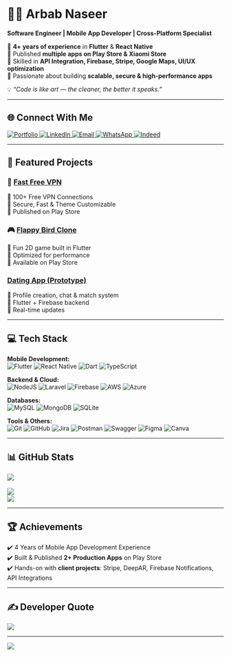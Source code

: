 # 👨‍💻 Arbab Naseer  
**Software Engineer | Mobile App Developer | Cross-Platform Specialist**  

🔹 **4+ years of experience** in **Flutter** & **React Native**  
🔹 Published **multiple apps on Play Store & Xiaomi Store**  
🔹 Skilled in **API Integration, Firebase, Stripe, Google Maps, UI/UX optimization**  
🔹 Passionate about building **scalable, secure & high-performance apps**  

💡 *“Code is like art — the cleaner, the better it speaks.”*  

---

## 🌐 Connect With Me  

<a href="https://arbabnaseer.netlify.app/" target="_blank">
  <img src="https://img.shields.io/badge/🌎 Portfolio-black?style=for-the-badge&logo=firefox&logoColor=%23FF7139" alt="Portfolio"/>
</a>
<a href="https://www.linkedin.com/in/arbab-naseer-395813204/" target="_blank">
  <img src="https://img.shields.io/badge/LinkedIn-blue?style=for-the-badge&logo=linkedin&logoColor=white" alt="LinkedIn"/>
</a>
<a href="mailto:arbabnaseer.dev@gmail.com" target="_blank">
  <img src="https://img.shields.io/badge/Gmail-red?style=for-the-badge&logo=gmail&logoColor=white" alt="Email"/>
</a>
<a href="https://wa.me/+923037671235" target="_blank">
  <img src="https://img.shields.io/badge/WhatsApp-green?style=for-the-badge&logo=whatsapp&logoColor=white" alt="WhatsApp"/>
</a>
<a href="https://profile.indeed.com/p/arbabn-kjssymt" target="_blank">
  <img src="https://img.shields.io/badge/Indeed-blue?style=for-the-badge&logo=indeed&logoColor=white" alt="Indeed"/>
</a>

---

## 🚀 Featured Projects  

### 📱 [Fast Free VPN](https://play.google.com/store)  
🔹 100+ Free VPN Connections  
🔹 Secure, Fast & Theme Customizable  
🔹 Published on Play Store  

### 🎮 [Flappy Bird Clone](https://play.google.com/store)  
🔹 Fun 2D game built in Flutter  
🔹 Optimized for performance  
🔹 Available on Play Store  

###  [Dating App (Prototype)](https://github.com/ArbabNaseer82)  
🔹 Profile creation, chat & match system  
🔹 Flutter + Firebase backend  
🔹 Real-time updates  

---

## 💻 Tech Stack  

**Mobile Development:**  
![Flutter](https://img.shields.io/badge/Flutter-%2302569B.svg?style=for-the-badge&logo=Flutter&logoColor=white) 
![React Native](https://img.shields.io/badge/React_Native-%2320232a.svg?style=for-the-badge&logo=react&logoColor=%2361DAFB) 
![Dart](https://img.shields.io/badge/dart-%230175C2.svg?style=for-the-badge&logo=dart&logoColor=white) 
![TypeScript](https://img.shields.io/badge/typescript-%23007ACC.svg?style=for-the-badge&logo=typescript&logoColor=white)  

**Backend & Cloud:**  
![NodeJS](https://img.shields.io/badge/node.js-6DA55F?style=for-the-badge&logo=node.js&logoColor=white) 
![Laravel](https://img.shields.io/badge/laravel-%23FF2D20.svg?style=for-the-badge&logo=laravel&logoColor=white) 
![Firebase](https://img.shields.io/badge/firebase-%23039BE5.svg?style=for-the-badge&logo=firebase) 
![AWS](https://img.shields.io/badge/AWS-%23FF9900.svg?style=for-the-badge&logo=amazon-aws&logoColor=white) 
![Azure](https://img.shields.io/badge/azure-%230072C6.svg?style=for-the-badge&logo=microsoftazure&logoColor=white)  

**Databases:**  
![MySQL](https://img.shields.io/badge/mysql-4479A1.svg?style=for-the-badge&logo=mysql&logoColor=white) 
![MongoDB](https://img.shields.io/badge/MongoDB-%234ea94b.svg?style=for-the-badge&logo=mongodb&logoColor=white) 
![SQLite](https://img.shields.io/badge/sqlite-%2307405e.svg?style=for-the-badge&logo=sqlite&logoColor=white)  

**Tools & Others:**  
![Git](https://img.shields.io/badge/git-%23F05033.svg?style=for-the-badge&logo=git&logoColor=white) 
![GitHub](https://img.shields.io/badge/github-%23121011.svg?style=for-the-badge&logo=github&logoColor=white) 
![Jira](https://img.shields.io/badge/jira-%230A0FFF.svg?style=for-the-badge&logo=jira&logoColor=white) 
![Postman](https://img.shields.io/badge/Postman-FF6C37?style=for-the-badge&logo=postman&logoColor=white) 
![Swagger](https://img.shields.io/badge/-Swagger-%23Clojure?style=for-the-badge&logo=swagger&logoColor=white) 
![Figma](https://img.shields.io/badge/figma-%23F24E1E.svg?style=for-the-badge&logo=figma&logoColor=white) 
![Canva](https://img.shields.io/badge/Canva-%2300C4CC.svg?style=for-the-badge&logo=Canva&logoColor=white)  

---

## 📊 GitHub Stats  

![](https://github-readme-streak-stats.herokuapp.com/?user=ArbabNaseer82&theme=dark&hide_border=true)<br/>  
![](https://github-profile-trophy.vercel.app/?username=ArbabNaseer82&theme=radical&no-frame=false&no-bg=false&margin-w=4)  
![](https://github-readme-activity-graph.vercel.app/graph?username=ArbabNaseer82&theme=radical)  

---

## 🏆 Achievements  

✔️ 4 Years of Mobile App Development Experience  
✔️ Built & Published **2+ Production Apps** on Play Store  
✔️ Hands-on with **client projects**: Stripe, DeepAR, Firebase Notifications, API Integrations  

---

## ✍️ Developer Quote  

![](https://quotes-github-readme.vercel.app/api?type=horizontal&theme=radical)  

---

[![](https://visitcount.itsvg.in/api?id=ArbabNaseer82&icon=0&color=0)](https://visitcount.itsvg.in)  
